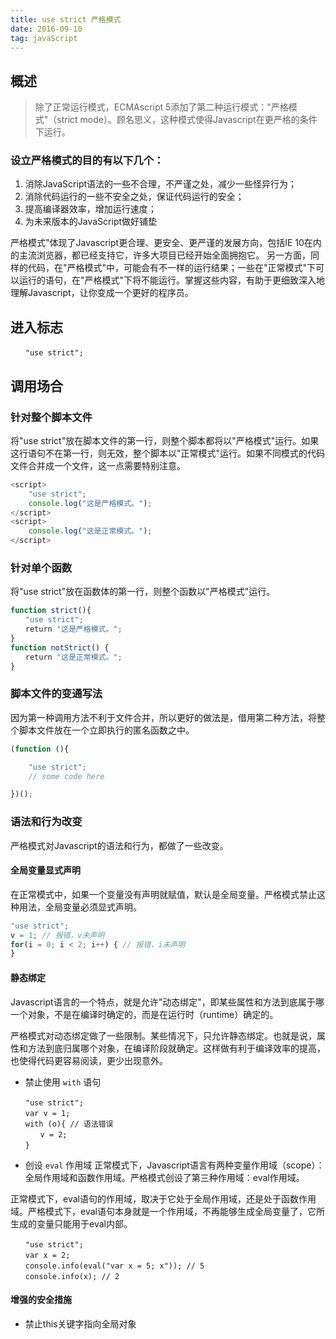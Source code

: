 ```yaml
---
title: use strict 严格模式
date: 2016-09-10
tag: javaScript
---
```


## 概述

> 除了正常运行模式，ECMAscript 5添加了第二种运行模式："严格模式"（strict mode）。顾名思义，这种模式使得Javascript在更严格的条件下运行。  

### 设立严格模式的目的有以下几个：
1. 消除JavaScript语法的一些不合理，不严谨之处，减少一些怪异行为；
2. 消除代码运行的一些不安全之处，保证代码运行的安全；
3. 提高编译器效率，增加运行速度；
4. 为未来版本的JavaScript做好铺垫

严格模式"体现了Javascript更合理、更安全、更严谨的发展方向，包括IE 10在内的主流浏览器，都已经支持它，许多大项目已经开始全面拥抱它。
另一方面，同样的代码，在"严格模式"中，可能会有不一样的运行结果；一些在"正常模式"下可以运行的语句，在"严格模式"下将不能运行。掌握这些内容，有助于更细致深入地理解Javascript，让你变成一个更好的程序员。

## 进入标志

```
　　"use strict";
```

## 调用场合

### 针对整个脚本文件

将"use strict"放在脚本文件的第一行，则整个脚本都将以"严格模式"运行。如果这行语句不在第一行，则无效，整个脚本以"正常模式"运行。如果不同模式的代码文件合并成一个文件，这一点需要特别注意。

``` javaScript
<script>
    "use strict";
    console.log("这是严格模式。");
</script>
<script>
    console.log("这是正常模式。");
</script>
```

### 针对单个函数
将"use strict"放在函数体的第一行，则整个函数以"严格模式"运行。

``` javaScript
function strict(){
　　"use strict";
　　return "这是严格模式。";
}
function notStrict() {
　　return "这是正常模式。";
}
```

### 脚本文件的变通写法
因为第一种调用方法不利于文件合并，所以更好的做法是，借用第二种方法，将整个脚本文件放在一个立即执行的匿名函数之中。

``` javaScript
(function (){

    "use strict";
    // some code here

})();
```

### 语法和行为改变

严格模式对Javascript的语法和行为，都做了一些改变。

#### 全局变量显式声明
在正常模式中，如果一个变量没有声明就赋值，默认是全局变量。严格模式禁止这种用法，全局变量必须显式声明。

``` javaScript
"use strict";
v = 1; // 报错，v未声明
for(i = 0; i < 2; i++) { // 报错，i未声明
}
```

#### 静态绑定
Javascript语言的一个特点，就是允许"动态绑定"，即某些属性和方法到底属于哪一个对象，不是在编译时确定的，而是在运行时（runtime）确定的。

严格模式对动态绑定做了一些限制。某些情况下，只允许静态绑定。也就是说，属性和方法到底归属哪个对象，在编译阶段就确定。这样做有利于编译效率的提高，也使得代码更容易阅读，更少出现意外。

* 禁止使用 `with` 语句
```
　　"use strict";
　　var v = 1;
　　with (o){ // 语法错误
　　　　v = 2;
　　}
```

* 创设 `eval` 作用域
正常模式下，Javascript语言有两种变量作用域（scope）：全局作用域和函数作用域。严格模式创设了第三种作用域：eval作用域。

正常模式下，eval语句的作用域，取决于它处于全局作用域，还是处于函数作用域。严格模式下，eval语句本身就是一个作用域，不再能够生成全局变量了，它所生成的变量只能用于eval内部。

```
　　"use strict";
　　var x = 2;
　　console.info(eval("var x = 5; x")); // 5
　　console.info(x); // 2
```

#### 增强的安全措施

* 禁止this关键字指向全局对象

